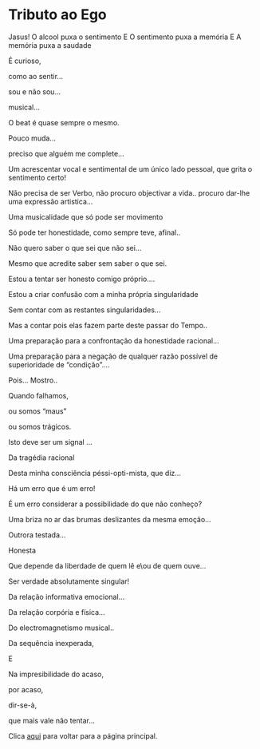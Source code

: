 # Tributo ao Ego

Jasus!
O alcool puxa o sentimento
E
O sentimento puxa a memória
E
A memória puxa a saudade

É curioso,

como ao sentir...

sou e não sou...

musical...

O beat é quase sempre o mesmo.

Pouco muda...

preciso que alguém me complete...

Um acrescentar vocal e sentimental de um único lado pessoal, que grita o sentimento certo!

Não precisa de ser Verbo, não procuro objectivar a vida.. procuro dar-lhe uma expressão artistica...

Uma musicalidade que só pode ser movimento

Só pode ter honestidade, como sempre teve, afinal..

Não quero saber o que sei que não sei...

Mesmo que acredite saber sem saber o que sei.

Estou a tentar ser honesto comigo próprio....

Estou a criar confusão com a minha própria singularidade

Sem contar com as restantes singularidades...

Mas a contar pois elas fazem parte deste passar do Tempo..

Uma preparação para a confrontação da honestidade racional...

Uma preparação para a negação de qualquer razão possível de superioridade de “condição”....

Pois... Mostro..

Quando falhamos,

ou somos “maus”

ou somos trágicos.

Isto deve ser um signal ...

Da tragédia racional

Desta minha consciência péssi-opti-mista, que diz...

Há um erro que é um erro!

É um erro considerar a possibilidade do que não conheço?

Uma briza no ar das  brumas deslizantes da mesma emoção...

Outrora testada...

Honesta

Que depende da liberdade de quem lê e\ou de quem ouve...

Ser verdade absolutamente singular!

Da relação informativa emocional...

Da relação corpória e física...

Do electromagnetismo musical..

Da sequência inexperada,

E

Na impresibilidade do acaso,

por acaso,

dir-se-à,

que mais vale não tentar...

Clica [aqui](../README.md) para voltar para a página principal.
